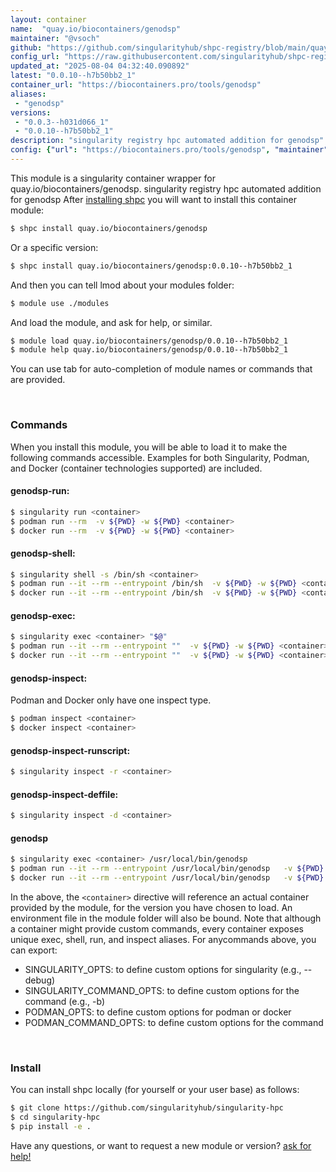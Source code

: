 ```yaml
---
layout: container
name:  "quay.io/biocontainers/genodsp"
maintainer: "@vsoch"
github: "https://github.com/singularityhub/shpc-registry/blob/main/quay.io/biocontainers/genodsp/container.yaml"
config_url: "https://raw.githubusercontent.com/singularityhub/shpc-registry/main/quay.io/biocontainers/genodsp/container.yaml"
updated_at: "2025-08-04 04:32:40.090892"
latest: "0.0.10--h7b50bb2_1"
container_url: "https://biocontainers.pro/tools/genodsp"
aliases:
 - "genodsp"
versions:
 - "0.0.3--h031d066_1"
 - "0.0.10--h7b50bb2_1"
description: "singularity registry hpc automated addition for genodsp"
config: {"url": "https://biocontainers.pro/tools/genodsp", "maintainer": "@vsoch", "description": "singularity registry hpc automated addition for genodsp", "latest": {"0.0.10--h7b50bb2_1": "sha256:e33cb58050c4f65b787fe25cc63caef656c72dd8d55acecd1dd07829f4a83030"}, "tags": {"0.0.3--h031d066_1": "sha256:133d777ef2b6661d46bc3deab0dd47aadb298d31bfec2160b08e93c9e522da61", "0.0.10--h7b50bb2_1": "sha256:e33cb58050c4f65b787fe25cc63caef656c72dd8d55acecd1dd07829f4a83030"}, "docker": "quay.io/biocontainers/genodsp", "aliases": {"genodsp": "/usr/local/bin/genodsp"}}
---
```


This module is a singularity container wrapper for quay.io/biocontainers/genodsp.
singularity registry hpc automated addition for genodsp
After [installing shpc](#install) you will want to install this container module:


```bash
$ shpc install quay.io/biocontainers/genodsp
```

Or a specific version:

```bash
$ shpc install quay.io/biocontainers/genodsp:0.0.10--h7b50bb2_1
```

And then you can tell lmod about your modules folder:

```bash
$ module use ./modules
```

And load the module, and ask for help, or similar.

```bash
$ module load quay.io/biocontainers/genodsp/0.0.10--h7b50bb2_1
$ module help quay.io/biocontainers/genodsp/0.0.10--h7b50bb2_1
```

You can use tab for auto-completion of module names or commands that are provided.

<br>

### Commands

When you install this module, you will be able to load it to make the following commands accessible.
Examples for both Singularity, Podman, and Docker (container technologies supported) are included.

#### genodsp-run:

```bash
$ singularity run <container>
$ podman run --rm  -v ${PWD} -w ${PWD} <container>
$ docker run --rm  -v ${PWD} -w ${PWD} <container>
```

#### genodsp-shell:

```bash
$ singularity shell -s /bin/sh <container>
$ podman run --it --rm --entrypoint /bin/sh  -v ${PWD} -w ${PWD} <container>
$ docker run --it --rm --entrypoint /bin/sh  -v ${PWD} -w ${PWD} <container>
```

#### genodsp-exec:

```bash
$ singularity exec <container> "$@"
$ podman run --it --rm --entrypoint ""  -v ${PWD} -w ${PWD} <container> "$@"
$ docker run --it --rm --entrypoint ""  -v ${PWD} -w ${PWD} <container> "$@"
```

#### genodsp-inspect:

Podman and Docker only have one inspect type.

```bash
$ podman inspect <container>
$ docker inspect <container>
```

#### genodsp-inspect-runscript:

```bash
$ singularity inspect -r <container>
```

#### genodsp-inspect-deffile:

```bash
$ singularity inspect -d <container>
```


#### genodsp

```bash
$ singularity exec <container> /usr/local/bin/genodsp
$ podman run --it --rm --entrypoint /usr/local/bin/genodsp   -v ${PWD} -w ${PWD} <container> -c " $@"
$ docker run --it --rm --entrypoint /usr/local/bin/genodsp   -v ${PWD} -w ${PWD} <container> -c " $@"
```



In the above, the `<container>` directive will reference an actual container provided
by the module, for the version you have chosen to load. An environment file in the
module folder will also be bound. Note that although a container
might provide custom commands, every container exposes unique exec, shell, run, and
inspect aliases. For anycommands above, you can export:

 - SINGULARITY_OPTS: to define custom options for singularity (e.g., --debug)
 - SINGULARITY_COMMAND_OPTS: to define custom options for the command (e.g., -b)
 - PODMAN_OPTS: to define custom options for podman or docker
 - PODMAN_COMMAND_OPTS: to define custom options for the command

<br>

### Install

You can install shpc locally (for yourself or your user base) as follows:

```bash
$ git clone https://github.com/singularityhub/singularity-hpc
$ cd singularity-hpc
$ pip install -e .
```

Have any questions, or want to request a new module or version? [ask for help!](https://github.com/singularityhub/singularity-hpc/issues)